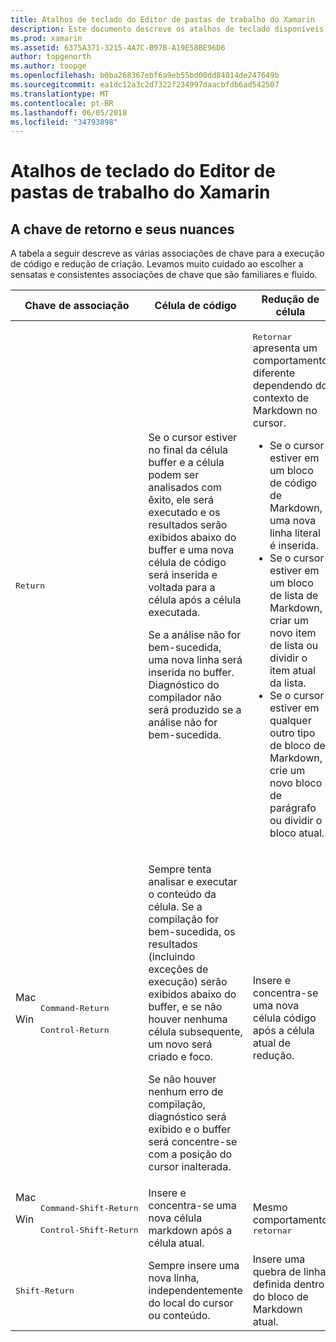 ```yaml
---
title: Atalhos de teclado do Editor de pastas de trabalho do Xamarin
description: Este documento descreve os atalhos de teclado disponíveis para uso no editor de pastas de trabalho do Xamarin. Em particular, ele examina a chave de retorno é usada de várias maneiras.
ms.prod: xamarin
ms.assetid: 6375A371-3215-4A7C-B97B-A19E58BE96D6
author: topgenorth
ms.author: toopge
ms.openlocfilehash: b0ba268367ebf6a9eb55bd00dd84014de247649b
ms.sourcegitcommit: ea1dc12a3c2d7322f234997daacbfdb6ad542507
ms.translationtype: MT
ms.contentlocale: pt-BR
ms.lasthandoff: 06/05/2018
ms.locfileid: "34793898"
---
```

# <a name="xamarin-workbooks-editor-keyboard-shortcuts"></a>Atalhos de teclado do Editor de pastas de trabalho do Xamarin

## <a name="the-return-key-and-its-nuances"></a>A chave de retorno e seus nuances

A tabela a seguir descreve as várias associações de chave para a execução de código e redução de criação. Levamos muito cuidado ao escolher a sensatas e consistentes associações de chave que são familiares e fluido.

|Chave de associação|Célula de código|Redução de célula|
|--- |--- |--- |
|<kbd>Return</kbd>|<p>Se o cursor estiver no final da célula buffer e a célula podem ser analisados com êxito, ele será executado e os resultados serão exibidos abaixo do buffer e uma nova célula de código será inserida e voltada para a célula após a célula executada.</p><p>Se a análise não for bem-sucedida, uma nova linha será inserida no buffer. Diagnóstico do compilador não será produzido se a análise não for bem-sucedida.</p>|<p><kbd>Retornar</kbd> apresenta um comportamento diferente dependendo do contexto de Markdown no cursor.</p><ul><li>Se o cursor estiver em um bloco de código de Markdown, uma nova linha literal é inserida.</li><li>Se o cursor estiver em um bloco de lista de Markdown, criar um novo item de lista ou dividir o item atual da lista.</li><li>Se o cursor estiver em qualquer outro tipo de bloco de Markdown, crie um novo bloco de parágrafo ou dividir o bloco atual.</li></ul>|
|<dl><dt>Mac</dt><dd><kbd>Command‑Return</kbd></dd><dt>Win</dt><dd><kbd>Control‑Return</kbd></dd></dl>|<p>Sempre tenta analisar e executar o conteúdo da célula. Se a compilação for bem-sucedida, os resultados (incluindo exceções de execução) serão exibidos abaixo do buffer, e se não houver nenhuma célula subsequente, um novo será criado e foco.</p><p>Se não houver nenhum erro de compilação, diagnóstico será exibido e o buffer será concentre-se com a posição do cursor inalterada.</p>|Insere e concentra-se uma nova célula código após a célula atual de redução.|
|<dl><dt>Mac</dt><dd><kbd>Command‑Shift‑Return</kbd><dd><dt>Win</dt><dd><kbd>Control‑Shift‑Return</kbd></dd></dl>|Insere e concentra-se uma nova célula markdown após a célula atual.|Mesmo comportamento <kbd>retornar</kbd>|
|<kbd>Shift‑Return</kbd>|Sempre insere uma nova linha, independentemente do local do cursor ou conteúdo.|Insere uma quebra de linha definida dentro do bloco de Markdown atual.|
